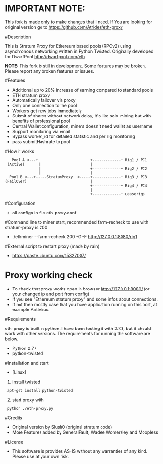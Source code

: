 # IMPORTANT NOTE:
This fork is made only to make changes that I need. If You are looking for original version go to https://github.com/Atrides/eth-proxy

#Description

This is Stratum Proxy for Ethereum based pools (RPCv2) using asynchronous networking written in Python Twisted.
Originally developed for DwarfPool http://dwarfpool.com/eth

**NOTE:** This fork is still in development. Some features may be broken. Please report any broken features or issues.


#Features

* Additional up to 20% increase of earning compared to standard pools
* ETH stratum proxy
* Automatically failover via proxy
* Only one connection to the pool
* Workers get new jobs immediately
* Submit of shares without network delay, it's like solo-mining but with benefits of professional pool
* Central Wallet configuration, miners doesn't need wallet as username
* Support monitoring via email
* Bypass worker_id for detailed statistic and per rig monitoring
* pass submitHashrate to pool

#How it works
```
   Pool A <---+                        +-------------+ Rig1 / PC1
 (Active)      |                       |
               |                       +-------------+ Rig2 / PC2
               |                       |
  Pool B <---+-----StratumProxy  <-----+-------------+ Rig3 / PC3
(FailOver)                             |
                                       +-------------+ Rig4 / PC4
                                       |
                                       +-------------+ Leaserigs
```

#Configuration

* all configs in file  eth-proxy.conf


#Command line to miner start, recommended farm-recheck to use with stratum-proxy is 200

* ./ethminer --farm-recheck 200 -G -F http://127.0.0.1:8080/rig1


#External script to restart proxy (made by rain)

* https://paste.ubuntu.com/15327007/


# Proxy working check

* To check that proxy works open in browser http://127.0.0.1:8080/ (or your changed ip and port from config)
* If you see "Ethereum stratum proxy" and some infos about connections.
* If not then mostly case that you have application running on this port, at example Antivirus.


#Requirements

eth-proxy is built in python. I have been testing it with 2.7.3, but it should work with other versions. The requirements for running the software are below.

* Python 2.7+
* python-twisted


#Installation and start

* [Linux]
1) install twisted
```
 apt-get install python-twisted
```

2) start proxy with
```
 python ./eth-proxy.py
```


#Credits

* Original version by Slush0 (original stratum code)
* More Features added by GeneralFault, Wadee Womersley and Moopless

#License

* This software is provides AS-IS without any warranties of any kind. Please use at your own risk.
